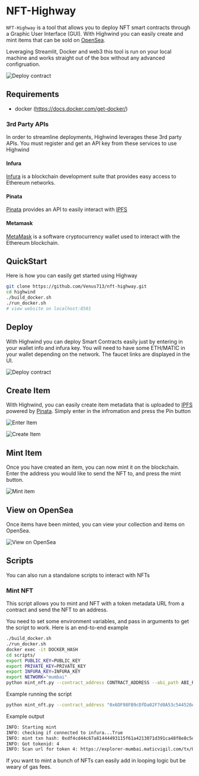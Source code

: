 # NFT-Highway

`NFT-Highway` is a tool that allows you to deploy NFT smart contracts through a Graphic User Interface (GUI). With Highwind you can easily create and mint items that can be sold on [OpenSea](https://opensea.io/).

Leveraging Streamlit, Docker and web3 this tool is run on your local machine and works straight out of the box without any advanced configruation.

![Deploy contract](images/deploy_contract.png)

## Requirements

* docker (https://docs.docker.com/get-docker/)

### 3rd Party APIs

In order to streamline deployments, Highwind leverages these 3rd party APIs. You must register and get an API key from these services to use Highwind

#### Infura

[Infura](https://infura.io/) is a blockchain development suite that provides easy access to Ethereum networks.

#### Pinata

[Pinata](https://pinata.cloud/) provides an API to easily interact with [IPFS](https://ipfs.io/)

#### Metamask

[MetaMask](https://metamask.io/) is a software cryptocurrency wallet used to interact with the Ethereum blockchain.

## QuickStart

Here is how you can easily get started using Highway

```bash
git clone https://github.com/Venus713/nft-highway.git
cd highwind
./build_docker.sh
./run_docker.sh
# view website on localhost:8501
```

## Deploy

With Highwind you can deploy Smart Contracts easily just by entering in your wallet info and infura key. You will need to have some ETH/MATIC in your wallet depending on the network. The faucet links are displayed in the UI.

![Deploy contract](images/deploy_contract.png)

## Create Item

With Highwind, you can easily create item metadata that is uploaded to [IPFS](https://ipfs.io/) powered by [Pinata](https://pinata.cloud/). Simply enter in the infromation and press the Pin button

![Enter Item](images/enter_item.png)

![Create Item](images/create_item.png)

## Mint Item

Once you have created an item, you can now mint it on the blockchain. Enter the address you would like to send the NFT to, and press the mint button.

![Mint item](images/mint_item.png)

## View on OpenSea

Once items have been minted, you can view your collection and items on OpenSea. 

![View on OpenSea](images/opensea_item.png)

## Scripts

You can also run a standalone scripts to interact with NFTs

### Mint NFT

This script allows you to mint and NFT with a token metadata URL from a contract and send the NFT to an address.

You need to set some environment variables, and pass in arguments to get the script to work. Here is an end-to-end example

```bash
./build_docker.sh
./run_docker.sh
docker exec -it DOCKER_HASH
cd scripts/
export PUBLIC_KEY=PUBLIC_KEY
export PRIVATE_KEY=PRIVATE_KEY
export INFURA_KEY=INFURA_KEY
export NETWORK="mumbai"
python mint_nft.py --contract_address CONTRACT_ADDRESS --abi_path ABI_PATH --to_address TO_ADDRESS --token_metadata_url
```

Example running the script

```bash
python mint_nft.py --contract_address "0x6DF98FB9cDfDa02F7d0A53c544520A3a2f9E6eC8" --abi_path "../build/contracts_WitcherCoin/WitcherCoin.json" --to_address "0xd714c8126D36b286d88c4F5Dc7f7f361b92acF11" --token_metadata_url "ipfs://QmSjxUGeqbUSFL5KWwV1x9aGw7QfygmjDiqM2MLhJdr9kP"
```

Example output

```bash
INFO: Starting mint
INFO: checking if connected to infura...True
INFO: mint txn hash: 0xdf4cd44c67a81444493115f61a4213071d391ca48f8e8c5dcdb5456ccbc7bf17 
INFO: Got tokenid: 4
INFO: Scan url for token 4: https://explorer-mumbai.maticvigil.com/tx/0xdf4cd44c67a81444493115f61a4213071d391ca48f8e8c5dcdb5456ccbc7bf17 
```

If you want to mint a bunch of NFTs can easily add in looping logic but be weary of gas fees.
